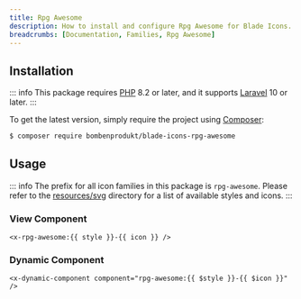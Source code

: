 ```yaml
---
title: Rpg Awesome
description: How to install and configure Rpg Awesome for Blade Icons.
breadcrumbs: [Documentation, Families, Rpg Awesome]
---
```


## Installation

::: info
This package requires [PHP](https://www.php.net/) 8.2 or later, and it supports [Laravel](https://laravel.com/) 10 or later.
:::

To get the latest version, simply require the project using [Composer](https://getcomposer.org/):

```bash
$ composer require bombenprodukt/blade-icons-rpg-awesome
```

## Usage

::: info
The prefix for all icon families in this package is `rpg-awesome`. Please refer to the [resources/svg](https://github.com/faustbrian/blade-icons-rpg-awesome/tree/main/resources/svg) directory for a list of available styles and icons.
:::

### View Component

```blade
<x-rpg-awesome:{{ style }}-{{ icon }} />
```

### Dynamic Component

```blade
<x-dynamic-component component="rpg-awesome:{{ $style }}-{{ $icon }}" />
```
